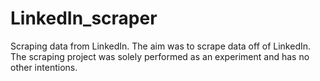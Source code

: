 # LinkedIn_scraper
Scraping data from LinkedIn. The aim was to scrape data off of LinkedIn. The scraping project was solely performed as an experiment and has no other intentions.
